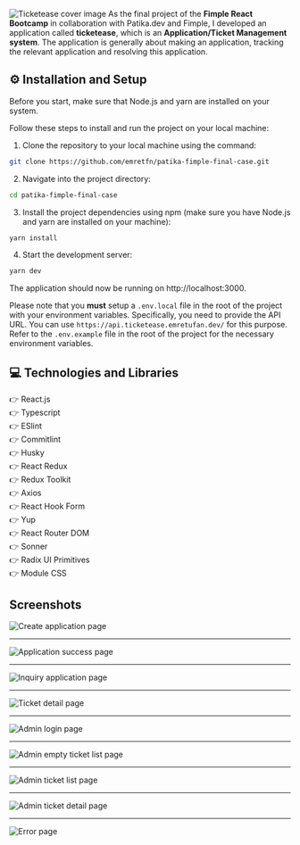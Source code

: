 ![Ticketease cover image](.github/_assets/cover.png)
As the final project of the **Fimple React Bootcamp** in collaboration with Patika.dev and Fimple, I developed an application called **ticketease**, which is an **Application/Ticket Management system**. The application is generally about making an application, tracking the relevant application and resolving this application.

## ⚙️ Installation and Setup

Before you start, make sure that Node.js and yarn are installed on your system.

Follow these steps to install and run the project on your local machine:

1. Clone the repository to your local machine using the command:

```bash
git clone https://github.com/emretfn/patika-fimple-final-case.git
```

2. Navigate into the project directory:

```bash
cd patika-fimple-final-case
```

3. Install the project dependencies using npm (make sure you have Node.js and yarn are installed on your machine):

```bash
yarn install
```

4. Start the development server:

```bash
yarn dev
```

The application should now be running on http://localhost:3000.

Please note that you **must** setup a `.env.local` file in the root of the project with your environment variables. Specifically, you need to provide the API URL. You can use `https://api.ticketease.emretufan.dev/` for this purpose. Refer to the `.env.example` file in the root of the project for the necessary environment variables.

## 💻 Technologies and Libraries

👉 React.js <br/>
👉 Typescript <br/>
👉 ESlint <br/>
👉 Commitlint <br/>
👉 Husky <br/>
👉 React Redux <br/>
👉 Redux Toolkit <br/>
👉 Axios <br/>
👉 React Hook Form <br/>
👉 Yup <br/>
👉 React Router DOM <br/>
👉 Sonner <br/>
👉 Radix UI Primitives <br/>
👉 Module CSS <br/>

## Screenshots

![Create application page](.github/_assets/basvuru-olustur.png)

---

![Application success page](.github/_assets/basvuru-basarili.png)

---

![Inquiry application page](.github/_assets/basvuru-sorgula.png)

---

![Ticket detail page](.github/_assets/basvuru-detay.png)

---

![Admin login page](.github/_assets/admin.png)

---

![Admin empty ticket list page](.github/_assets/admin-basvuru-listesi-empty.png)

---

![Admin ticket list page](.github/_assets/admin-basvuru-listesi.png)

---

![Admin ticket detail page](.github/_assets/admin-basvuru-detay.png)

---

![Error page](.github/_assets/404.png)
